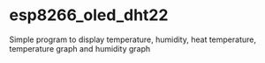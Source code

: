 # esp8266_oled_dht22
Simple program to display temperature, humidity, heat temperature, temperature graph and humidity graph
